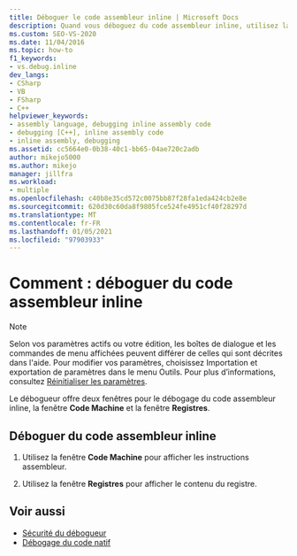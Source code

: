 ```yaml
---
title: Déboguer le code assembleur inline | Microsoft Docs
description: Quand vous déboguez du code assembleur inline, utilisez la fenêtre Code machine pour afficher les instructions de l’assembly et utilisez la fenêtre registres pour afficher les valeurs du Registre.
ms.custom: SEO-VS-2020
ms.date: 11/04/2016
ms.topic: how-to
f1_keywords:
- vs.debug.inline
dev_langs:
- CSharp
- VB
- FSharp
- C++
helpviewer_keywords:
- assembly language, debugging inline assembly code
- debugging [C++], inline assembly code
- inline assembly, debugging
ms.assetid: cc5664e0-0b38-40c1-bb65-04ae720c2adb
author: mikejo5000
ms.author: mikejo
manager: jillfra
ms.workload:
- multiple
ms.openlocfilehash: c40b8e35cd572c0075bb87f28fa1eda424cb2e8e
ms.sourcegitcommit: 620d30c60da8f9805fce524fe4951cf40f28297d
ms.translationtype: MT
ms.contentlocale: fr-FR
ms.lasthandoff: 01/05/2021
ms.locfileid: "97903933"
---
```

# <a name="how-to-debug-inline-assembly-code"></a>Comment : déboguer du code assembleur inline

> [!NOTE]
> Selon vos paramètres actifs ou votre édition, les boîtes de dialogue et les commandes de menu affichées peuvent différer de celles qui sont décrites dans l'aide. Pour modifier vos paramètres, choisissez Importation et exportation de paramètres dans le menu Outils. Pour plus d’informations, consultez [Réinitialiser les paramètres](../ide/environment-settings.md#reset-settings).

Le débogueur offre deux fenêtres pour le débogage du code assembleur inline, la fenêtre **Code Machine** et la fenêtre **Registres**.

## <a name="debug-inline-assembly-code"></a>Déboguer du code assembleur inline

1. Utilisez la fenêtre **Code Machine** pour afficher les instructions assembleur.

2. Utilisez la fenêtre **Registres** pour afficher le contenu du registre.

## <a name="see-also"></a>Voir aussi

- [Sécurité du débogueur](../debugger/debugger-security.md)
- [Débogage du code natif](../debugger/debugging-native-code.md)